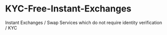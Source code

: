 # KYC-Free-Instant-Exchanges
Instant Exchanges / Swap Services which do not require identity verification / KYC
